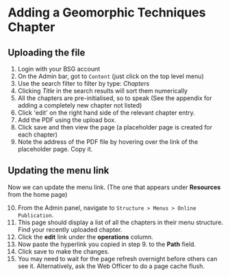 # Adding a Geomorphic Techniques Chapter

## Uploading the file
1. Login with your BSG account
2. On the Admin bar, got to `Content` (just click on the top level menu)
3. Use the search filter to filter by type: *Chapters*
4. Clicking *Title* in the search results will sort them numerically
5. All the chapters are pre-initialised, so to speak (See the appendix for adding a completely new chapter not listed)
6. Click 'edit' on the right hand side of the relevant chapter entry.
7. Add the PDF using the upload box.
8. Click save and then view the page (a placeholder page is created for each chapter)
9. Note the address of the PDF file by hovering over the link of the placeholder page. Copy it.

## Updating the menu link
Now we can update the menu link. (The one that appears under **Resources** from the home page)

10. From the Admin panel, navigate to `Structure > Menus > Online Publication`.
11. This page should display a list of all the chapters in their menu structure. Find your recently uploaded chapter.
12. Click the **edit** link under the **operations** column.
13. Now paste the hyperlink you copied in step 9. to the **Path** field.
14. Click save to make the changes.
15. You may need to wait for the page refresh overnight before others can see it. Alternatively, ask the Web Officer to do a page cache flush.
